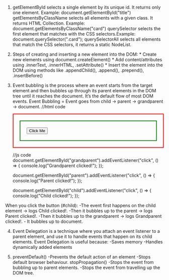 1. getElementById selects a single element by its unique id. It returns only one element. Example: document.getElementById("title")
   getElementsByClassName selects all elements with a given class. It returns HTML Collection. Example: document.getElementsByClassName("card")
   querySelector selects the first element that matches with the CSS selectors.Example: document.querySelector(".card");
   querySelectorAll selects all elements that match the CSS selectors, it returns a static NodeList.


2. Steps of creating and inserting a new element into the DOM:
       * Create new elements using document.createElement()
       * Add content/attributes using .innerText, .innerHTML, .setAttribute()
       * Insert the element into the DOM using methods like .appendChild(), .append(), .prepend(), .insertBefore()

3. Event bubbling is the process where an event starts from the target element and then bubbles up through its parent elements in the DOM tree until it reaches the document. It’s the default flow of most DOM events.
      Event Bubbling = Event goes from child → parent → grandparent → document.
    //html code 
     <div id="grandparent" style="padding:20px; border:2px solid red;">
      <div id="parent" style="padding:20px; border:2px solid green;">
      <button id="child">Click Me</button>
      </div>
      </div>

    //js code
    document.getElementById("grandparent").addEventListener("click", () => {
    console.log("Grandparent clicked!");
    });

    document.getElementById("parent").addEventListener("click", () => {
    console.log("Parent clicked!");
    });

    document.getElementById("child").addEventListener("click", () => {
      console.log("Child clicked!");
    });

  When you click the button (#child):
    -The event first happens on the child element → logs Child clicked!.
    -Then it bubbles up to the parent → logs Parent clicked!.
    -Then it bubbles up to the grandparent → logs Grandparent clicked!.
    - It bubbles up to document.


4. Event Delegation is a technique where you attach an event listener to a parent element, and use it to handle events that happen on its child elements.
       Event Delegation is useful because:
           -Saves memory
           -Handles dynamically added elements


5. preventDefault()
      -Prevents the default action of an element
      -Stops default browser behaviour.
   stopPropagation()
       -Stops the event from bubbling up to parent elements.
       -Stops the event from travelling up the DOM tree.


  


